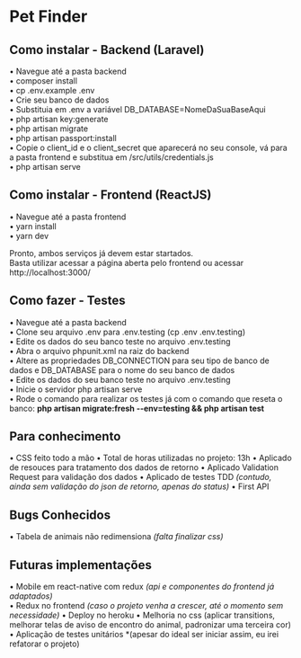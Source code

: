 # Pet Finder


## Como instalar - Backend (Laravel)

• Navegue até a pasta backend<br>
• composer install<br>
• cp .env.example .env<br>
• Crie seu banco de dados<br>
• Substituia em .env a variável DB_DATABASE=NomeDaSuaBaseAqui<br>
• php artisan key:generate<br>
• php artisan migrate<br>
• php artisan passport:install<br>
• Copie o client_id e o client_secret que aparecerá no seu console, vá para a pasta frontend e substitua em /src/utils/credentials.js<br>
• php artisan serve<br>


## Como instalar - Frontend (ReactJS)

• Navegue até a pasta frontend<br>
• yarn install<br>
• yarn dev<br>

Pronto, ambos serviços já devem estar startados.<br>
Basta utilizar acessar a página aberta pelo frontend ou acessar http://localhost:3000/<br>

## Como fazer - Testes

• Navegue até a pasta backend<br>
• Clone seu arquivo .env para .env.testing (cp .env .env.testing)<br>
• Edite os dados do seu banco teste no arquivo .env.testing <br>
• Abra o arquivo phpunit.xml na raiz do backend <br>
• Altere as propriedades DB_CONNECTION para seu tipo de banco de dados e DB_DATABASE para o nome do seu banco de dados<br>
• Edite os dados do seu banco teste no arquivo .env.testing<br>
• Inicie o servidor php artisan serve<br>
• Rode o comando para realizar os testes já com o comando que reseta o banco: **php artisan migrate:fresh --env=testing && php artisan test**


## Para conhecimento
• CSS feito todo a mão
• Total de horas utilizadas no projeto: 13h
• Aplicado de resouces para tratamento dos dados de retorno
• Aplicado Validation Request para validação dos dados
• Aplicado de testes TDD *(contudo, ainda sem validação do json de retorno, apenas do status)*
• First API

## Bugs Conhecidos
• Tabela de animais não redimensiona *(falta finalizar css)*


## Futuras implementações
• Mobile em react-native com redux *(api e componentes do frontend já adaptados)*<br>
• Redux no frontend *(caso o projeto venha a crescer, até o momento sem necessidade)*
• Deploy no heroku
• Melhoria no css (aplicar transitions, melhorar telas de aviso de encontro do animal, padronizar uma terceira cor)
• Aplicação de testes unitários *(apesar do ideal ser iniciar assim, eu irei refatorar o projeto)
